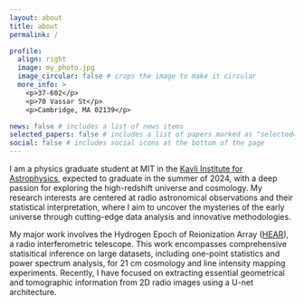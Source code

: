 ```yaml
---
layout: about
title: about
permalink: /

profile:
  align: right
  image: my_photo.jpg
  image_circular: false # crops the image to make it circular
  more_info: >
    <p>37-602</p>
    <p>70 Vassar St</p>
    <p>Cambridge, MA 02139</p>

news: false # includes a list of news items
selected_papers: false # includes a list of papers marked as "selected={true}"
social: false # includes social icons at the bottom of the page
---
```


I am a physics graduate student at MIT in the [Kavli Institute for Astrophysics](https://space.mit.edu/), expected to graduate in the summer of 2024, with a deep passion for exploring the high-redshift universe and cosmology. My research interests are centered at radio astronomical observations and their statistical interpretation, where I aim to uncover the mysteries of the early universe through cutting-edge data analysis and innovative methodologies.

My major work involves the Hydrogen Epoch of Reionization Array ([HEAR](https://reionization.org/)), a radio interferometric telescope. This work encompasses comprehensive statisitical inference on large datasets, including one-point statistics and power spectrum analysis, for 21 cm cosmology and line intensity mapping experiments. Recently, I have focused on extracting essential geometrical and tomographic information from 2D radio images using a U-net architecture.
